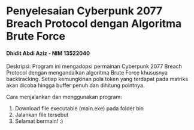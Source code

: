# Penyelesaian Cyberpunk 2077 Breach Protocol dengan Algoritma Brute Force
#### Dhidit Abdi Aziz - NIM 13522040
Deskripsi:
Program ini mengadopsi permainan Cyberpunk 2077 Breach Protocol dengan mengandalkan algoritma Brute Force khususnya backtracking. Setiap kemungkinan pola token yang terdapat pada matriks akan dicoba hingga buffer penuh dan dihitung pointnya. 

Cara menjalankan dan menggunakan program:
1. Download file executable (main.exe) pada folder bin
2. Jalankan file tersebut
3. Selamat bermain! :)
